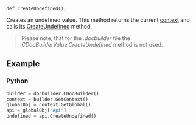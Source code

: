 `def CreateUndefined();`

Creates an undefined value. This method returns the current [context](../../CDocBuilderContext/index.md) and calls its [CreateUndefined](../../CDocBuilderContext/CreateUndefined/index.md) method.

> Please note, that for the *.docbuilder* file the *CDocBuilderValue.CreateUndefined* method is not used.

## Example

### Python

``` py
builder = docbuilder.CDocBuilder()
context = builder.GetContext()
globalObj = context.GetGlobal()
api = globalObj["Api"]
undefined = api.CreateUndefined()
```
